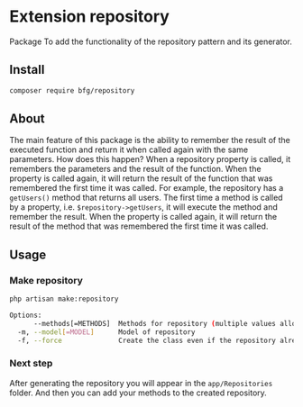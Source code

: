 # Extension repository
Package To add the functionality of the repository pattern and its generator. 

## Install
```bash
composer require bfg/repository
```

## About
The main feature of this package is the ability to remember the result of the executed function and return it when called again with the same parameters.
How does this happen? When a repository property is called, it remembers the parameters and the result of the function. When the property is called again, it will return the result of the function that was remembered the first time it was called.
For example, the repository has a `getUsers()` method that returns all users. The first time a method is called by a property, i.e. `$repository->getUsers`, it will execute the method and remember the result. When the property is called again, it will return the result of the method that was remembered the first time it was called. 

## Usage

### Make repository
```bash
php artisan make:repository
```
```bash
Options:
      --methods[=METHODS]  Methods for repository (multiple values allowed)
  -m, --model[=MODEL]      Model of repository
  -f, --force              Create the class even if the repository already exists
```

### Next step
After generating the repository you will appear in the `app/Repositories` folder.
And then you can add your methods to the created repository.
